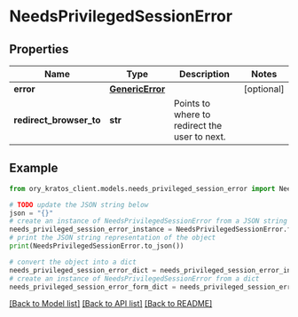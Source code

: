 # NeedsPrivilegedSessionError


## Properties

Name | Type | Description | Notes
------------ | ------------- | ------------- | -------------
**error** | [**GenericError**](GenericError.md) |  | [optional] 
**redirect_browser_to** | **str** | Points to where to redirect the user to next. | 

## Example

```python
from ory_kratos_client.models.needs_privileged_session_error import NeedsPrivilegedSessionError

# TODO update the JSON string below
json = "{}"
# create an instance of NeedsPrivilegedSessionError from a JSON string
needs_privileged_session_error_instance = NeedsPrivilegedSessionError.from_json(json)
# print the JSON string representation of the object
print(NeedsPrivilegedSessionError.to_json())

# convert the object into a dict
needs_privileged_session_error_dict = needs_privileged_session_error_instance.to_dict()
# create an instance of NeedsPrivilegedSessionError from a dict
needs_privileged_session_error_form_dict = needs_privileged_session_error.from_dict(needs_privileged_session_error_dict)
```
[[Back to Model list]](../README.md#documentation-for-models) [[Back to API list]](../README.md#documentation-for-api-endpoints) [[Back to README]](../README.md)



